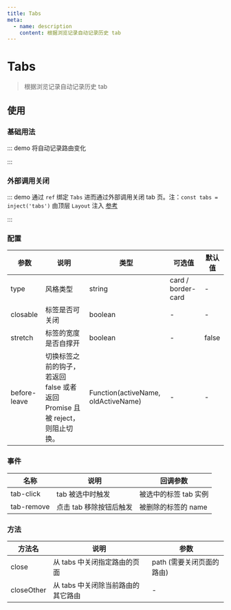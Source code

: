 ```yaml
---
title: Tabs
meta:
  - name: description
    content: 根据浏览记录自动记录历史 tab
---
```


# Tabs

> 根据浏览记录自动记录历史 tab

## 使用

### 基础用法

::: demo 将自动记录路由变化

<template>
  <pro-tabs />
</template>

:::

### 外部调用关闭

::: demo 通过 `ref` 绑定 `Tabs` 进而通过外部调用关闭 tab 页。注：`const tabs = inject('tabs')` 由顶层 `Layout` 注入 [参考](https://github.com/tolking/element-pro-components/blob/master/docs/src/layout/Layout.vue)

<template>
  <pro-tabs ref="childTabs" style="margin-bottom:15px" />
  <el-button @click="childTabs.close('/zh-CN/guide/')">关闭主页</el-button>
  <el-button @click="childTabs.closeOther">关闭其它</el-button>
  <el-button @click="asyncList">同步</el-button>
</template>

<script>
import { inject, onMounted, shallowRef } from 'vue'

export default {
  setup() {
    const tabs = inject('tabs') // 获取顶层 `Tabs` 注入
    const childTabs = shallowRef({})

    onMounted(() => {
      asyncList()
    })

    function asyncList() {
      childTabs.value.list = tabs.value.list
    }

    return {
      childTabs,
      asyncList,
    }
  }
}
</script>

:::

### 配置

| 参数         | 说明                                                                        | 类型                                | 可选值             | 默认值 |
| ------------ | --------------------------------------------------------------------------- | ----------------------------------- | ------------------ | ------ |
| type         | 风格类型                                                                    | string                              | card / border-card | -      |
| closable     | 标签是否可关闭                                                              | boolean                             | -                  | -      |
| stretch      | 标签的宽度是否自撑开                                                        | boolean                             | -                  | false  |
| before-leave | 切换标签之前的钩子，若返回 false 或者返回 Promise 且被 reject，则阻止切换。 | Function(activeName, oldActiveName) | -                  | -      |

### 事件

| 名称       | 说明                    | 回调参数              |
| ---------- | ----------------------- | --------------------- |
| tab-click  | tab 被选中时触发        | 被选中的标签 tab 实例 |
| tab-remove | 点击 tab 移除按钮后触发 | 被删除的标签的 name   |

### 方法

| 方法名     | 说明                               | 参数                      |
| ---------- | ---------------------------------- | ------------------------- |
| close      | 从 tabs 中关闭指定路由的页面       | path (需要关闭页面的路由) |
| closeOther | 从 tabs 中关闭除当前路由的其它路由 | -                         |
